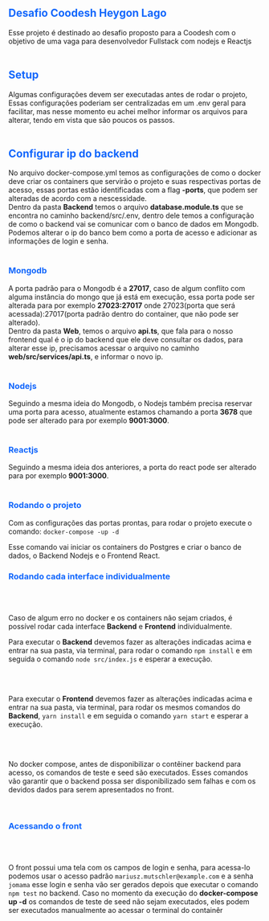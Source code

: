 <h2 style="color:#1267fc"> Desafio Coodesh Heygon Lago </h2>
Esse projeto é destinado ao desafio proposto para a Coodesh com o objetivo de uma vaga para desenvolvedor Fullstack com nodejs e Reactjs
<br/>
<br/>
<h2 style="color:#1267fc"> Setup </h2>
Algumas configurações devem ser executadas antes de rodar o projeto,
Essas configurações poderiam ser centralizadas em um .env geral para facilitar, mas nesse momento eu achei melhor
informar os arquivos para alterar, tendo em vista que são poucos os passos.
<br/>
<br/>
<h2 style="color:#1267fc"> Configurar ip do backend </h2>
No arquivo docker-compose.yml temos as configurações de como o docker deve criar os containers que servirão o projeto e suas respectivas portas de acesso, essas portas estão identificadas com a flag <strong>-ports</strong>, que podem ser alteradas de acordo com a nescessidade.
<br/>
Dentro da pasta <strong>Backend</strong> temos o arquivo <strong>database.module.ts</strong> que se encontra no caminho backend/src/.env, dentro dele temos a configuração de como o backend vai se comunicar com o banco de dados em Mongodb. Podemos alterar o ip do banco bem como a porta de acesso e adicionar as informações de login e senha.
<br/>
<br/>
<h3 style="color:#1267fc"> Mongodb </h3>
A porta padrão para o Mongodb é a <strong>27017</strong>, caso de algum conflito com alguma instância do mongo que já está em execução, essa porta pode ser alterada para por exemplo <strong>27023:27017</strong> onde 27023(porta que será acessada):27017(porta padrão dentro do container, que não pode ser alterado).
<br/>
Dentro da pasta <strong>Web</strong>, temos o arquivo <strong>api.ts</strong>, que fala para o nosso frontend qual é o ip do backend que ele deve consultar os dados, para alterar esse ip, precisamos acessar o arquivo no caminho <strong>web/src/services/api.ts</strong>, e informar o novo ip.
<br/>
<br/>
<h3 style="color:#1267fc"> Nodejs </h3>
Seguindo a mesma ideia do Mongodb, o Nodejs também precisa reservar uma porta para acesso, atualmente estamos chamando a porta <strong>3678</strong> que pode ser alterado para por exemplo <strong>9001:3000</strong>.
<br/>
<br/>
<h3 style="color:#1267fc"> Reactjs </h3>
Seguindo a mesma ideia dos anteriores, a porta do react pode ser alterado para por exemplo <strong>9001:3000</strong>.
<br/>
<br/>
<h3 style="color:#1267fc"> Rodando o projeto </h3>
Com as configurações das portas prontas, para rodar o projeto execute o comando:
<code>docker-compose -up -d</code>

Esse comando vai iniciar os containers do Postgres e criar o banco de dados, o Backend Nodejs e o Frontend React.



<h3 style="color:#1267fc"> Rodando cada interface individualmente  </h3>
<br/>
<br/>
<p>Caso de algum erro no docker e os containers não sejam criados, é possível rodar cada interface <strong>Backend</strong> e <strong>Frontend</strong> individualmente.</p>
<p>Para executar o <strong>Backend</strong> devemos fazer as alterações indicadas acima e entrar na sua pasta, via terminal, para rodar o comando <code>npm install</code> e em seguida o comando <code>node src/index.js</code> e esperar a execução.</p>
<br/>
<br/>
<p>Para executar o <strong>Frontend</strong> devemos fazer as alterações indicadas acima e entrar na sua pasta, via terminal, para rodar os mesmos comandos do <strong>Backend</strong>, <code>yarn install</code> e em seguida o comando <code>yarn start</code> e esperar a execução.</p>

<br/>
<br/>
<p>No docker compose, antes de disponibilizar o contêiner backend para acesso, os comandos de teste e seed são executados. Esses comandos vão garantir que o backend possa ser disponibilizado sem falhas e com os devidos dados para serem apresentados no front.</p>
<br/>

<h3 style="color:#1267fc"> Acessando o front </h3>
<br/>
<br/>
<p>O front possui uma tela com os campos de login e senha, para acessa-lo podemos usar o acesso padrão <code>mariusz.mutschler@example.com</code> e a senha <code>jomama</code> esse login e senha vão ser gerados depois que executar o comando <code>npm test</code> no backend. Caso no momento da execução do <strong>docker-compose up -d</strong> os comandos de teste de seed não sejam executados, eles podem ser executados manualmente ao acessar o terminal do containêr</p>